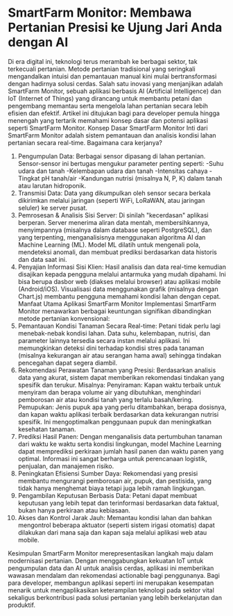 # SmartFarm Monitor: Membawa Pertanian Presisi ke Ujung Jari Anda dengan AI

Di era digital ini, teknologi terus merambah ke berbagai sektor, tak terkecuali pertanian. Metode pertanian tradisional yang seringkali mengandalkan intuisi dan pemantauan manual kini mulai bertransformasi dengan hadirnya solusi cerdas. Salah satu inovasi yang menjanjikan adalah SmartFarm Monitor, sebuah aplikasi berbasis AI (Artificial Intelligence) dan IoT (Internet of Things) yang dirancang untuk membantu petani dan pengembang memantau serta mengelola lahan pertanian secara lebih efisien dan efektif. Artikel ini ditujukan bagi para developer pemula hingga menengah yang tertarik memahami konsep dasar dan potensi aplikasi seperti SmartFarm Monitor.
Konsep Dasar SmartFarm Monitor
Inti dari SmartFarm Monitor adalah sistem pemantauan dan analisis kondisi lahan pertanian secara real-time. Bagaimana cara kerjanya?
1. Pengumpulan Data: Berbagai sensor dipasang di lahan pertanian. Sensor-sensor ini bertugas mengukur parameter penting seperti: 
-Suhu udara dan tanah 
-Kelembapan udara dan tanah 
-Intensitas cahaya 
-Tingkat pH tanah/air 
-Kandungan nutrisi (misalnya N, P, K) dalam tanah atau larutan hidroponik. 
2. Transmisi Data: Data yang dikumpulkan oleh sensor secara berkala dikirimkan melalui jaringan (seperti WiFi, LoRaWAN, atau jaringan seluler) ke server pusat. 
3. Pemrosesan & Analisis Sisi Server: Di sinilah "kecerdasan" aplikasi berperan. Server menerima aliran data mentah, membersihkannya, menyimpannya (misalnya dalam database seperti PostgreSQL), dan yang terpenting, menganalisisnya menggunakan algoritma AI dan Machine Learning (ML). Model ML dilatih untuk mengenali pola, mendeteksi anomali, dan membuat prediksi berdasarkan data historis dan data saat ini. 
4. Penyajian Informasi Sisi Klien: Hasil analisis dan data real-time kemudian disajikan kepada pengguna melalui antarmuka yang mudah dipahami. Ini bisa berupa dasbor web (diakses melalui browser) atau aplikasi mobile (Android/iOS). Visualisasi data menggunakan grafik (misalnya dengan Chart.js) membantu pengguna memahami kondisi lahan dengan cepat. 
Manfaat Utama Aplikasi SmartFarm Monitor
Implementasi SmartFarm Monitor menawarkan berbagai keuntungan signifikan dibandingkan metode pertanian konvensional:
1. Pemantauan Kondisi Tanaman Secara Real-time: Petani tidak perlu lagi menebak-nebak kondisi lahan. Data suhu, kelembapan, nutrisi, dan parameter lainnya tersedia secara instan melalui aplikasi. Ini memungkinkan deteksi dini terhadap kondisi stres pada tanaman (misalnya kekurangan air atau serangan hama awal) sehingga tindakan pencegahan dapat segera diambil. 
2. Rekomendasi Perawatan Tanaman yang Presisi: Berdasarkan analisis data yang akurat, sistem dapat memberikan rekomendasi tindakan yang spesifik dan terukur. Misalnya: 
Penyiraman: Kapan waktu terbaik untuk menyiram dan berapa volume air yang dibutuhkan, menghindari pemborosan air atau kondisi tanah yang terlalu basah/kering. 
Pemupukan: Jenis pupuk apa yang perlu ditambahkan, berapa dosisnya, dan kapan waktu aplikasi terbaik berdasarkan data kekurangan nutrisi spesifik. Ini mengoptimalkan penggunaan pupuk dan meningkatkan kesehatan tanaman. 
3. Prediksi Hasil Panen: Dengan menganalisis data pertumbuhan tanaman dari waktu ke waktu serta kondisi lingkungan, model Machine Learning dapat memprediksi perkiraan jumlah hasil panen dan waktu panen yang optimal. Informasi ini sangat berharga untuk perencanaan logistik, penjualan, dan manajemen risiko. 
4. Peningkatan Efisiensi Sumber Daya: Rekomendasi yang presisi membantu mengurangi pemborosan air, pupuk, dan pestisida, yang tidak hanya menghemat biaya tetapi juga lebih ramah lingkungan. 
5. Pengambilan Keputusan Berbasis Data: Petani dapat membuat keputusan yang lebih tepat dan terinformasi berdasarkan data faktual, bukan hanya perkiraan atau kebiasaan. 
6. Akses dan Kontrol Jarak Jauh: Memantau kondisi lahan dan bahkan mengontrol beberapa aktuator (seperti sistem irigasi otomatis) dapat dilakukan dari mana saja dan kapan saja melalui aplikasi web atau mobile.


Kesimpulan
SmartFarm Monitor merepresentasikan langkah maju dalam modernisasi pertanian. Dengan menggabungkan kekuatan IoT untuk pengumpulan data dan AI untuk analisis cerdas, aplikasi ini memberikan wawasan mendalam dan rekomendasi actionable bagi penggunanya. Bagi para developer, membangun aplikasi seperti ini merupakan kesempatan menarik untuk mengaplikasikan keterampilan teknologi pada sektor vital sekaligus berkontribusi pada solusi pertanian yang lebih berkelanjutan dan produktif.

